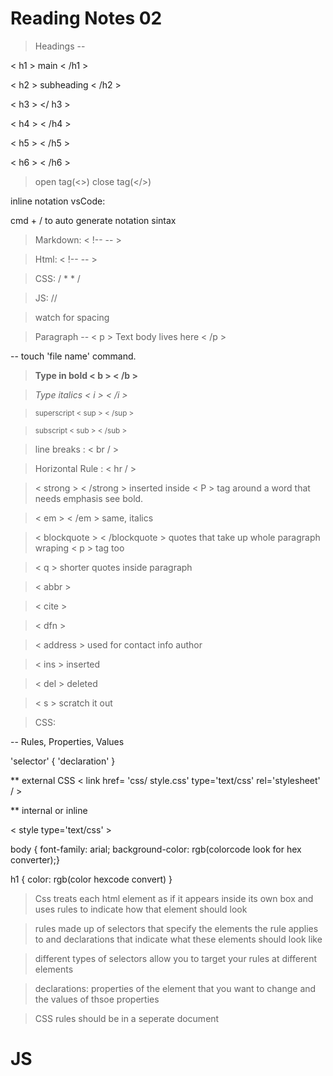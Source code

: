 # Reading Notes 02

> Headings -- 

< h1 > main < /h1 >

< h2 > subheading < /h2 >

< h3 > </ h3 >

< h4 > < /h4 >

< h5 > < /h5 >

< h6 > < /h6 >

> open tag(<>) close tag(</>) 

inline notation vsCode:

cmd + / to auto generate notation sintax 

> Markdown: < !--  -- >

> Html: < !--  -- >

> CSS: / *  * /

> JS: //

>watch for spacing


> Paragraph --
> < p > Text body lives here < /p >

-- touch 'file name' command.

> <b>Type in bold < b > < /b ></b>

> <i>Type italics < i > < /i ></i>

> <sup>superscript < sup > < /sup ></sup>

> <sub>subscript < sub > < /sub > </sub>

> line breaks : < br / >

> Horizontal Rule : < hr / >

> < strong > < /strong > inserted inside < P > tag around a word that needs emphasis see bold.

> < em > < /em > same, italics

> < blockquote > < /blockquote > quotes that take up whole paragraph wraping < p > tag too

> < q > shorter quotes inside paragraph

> < abbr > 

> < cite >

> < dfn >

> < address > used for contact info author

> < ins > inserted

> < del > deleted

> < s > scratch it out 

> CSS:

-- Rules, Properties, Values

'selector' { 'declaration' }

** external CSS < link href= 'css/ style.css' type='text/css' rel='stylesheet' / > 

** internal or inline  

< style type='text/css' > 

body { 
  font-family: arial;
  background-color: rgb(colorcode look for hex converter);}

h1 {
  color: rgb(color hexcode convert)
}

> Css treats each html element as if it appears inside its own box and uses rules to indicate how that element should look

> rules made up of selectors that specify the elements the rule applies to and declarations that indicate what these elements should look like

> different types of selectors allow you to target your rules at different elements

> declarations: properties of the element that you want to change and the values of thsoe properties

> CSS rules should be in a seperate document 

# JS

 